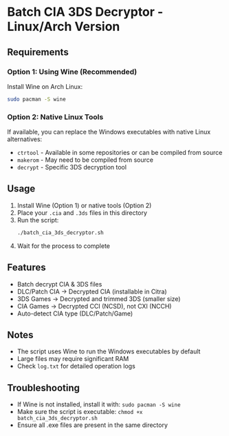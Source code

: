 # Batch CIA 3DS Decryptor - Linux/Arch Version

## Requirements

### Option 1: Using Wine (Recommended)
Install Wine on Arch Linux:
```bash
sudo pacman -S wine
```

### Option 2: Native Linux Tools
If available, you can replace the Windows executables with native Linux alternatives:
- `ctrtool` - Available in some repositories or can be compiled from source
- `makerom` - May need to be compiled from source
- `decrypt` - Specific 3DS decryption tool

## Usage

1. Install Wine (Option 1) or native tools (Option 2)
2. Place your `.cia` and `.3ds` files in this directory
3. Run the script:
   ```bash
   ./batch_cia_3ds_decryptor.sh
   ```
4. Wait for the process to complete

## Features
- Batch decrypt CIA & 3DS files
- DLC/Patch CIA → Decrypted CIA (installable in Citra)
- 3DS Games → Decrypted and trimmed 3DS (smaller size)
- CIA Games → Decrypted CCI (NCSD), not CXI (NCCH)
- Auto-detect CIA type (DLC/Patch/Game)

## Notes
- The script uses Wine to run the Windows executables by default
- Large files may require significant RAM
- Check `log.txt` for detailed operation logs

## Troubleshooting
- If Wine is not installed, install it with: `sudo pacman -S wine`
- Make sure the script is executable: `chmod +x batch_cia_3ds_decryptor.sh`
- Ensure all .exe files are present in the same directory